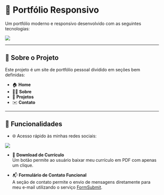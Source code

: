# 📱 Portfólio Responsivo

Um portfólio moderno e responsivo desenvolvido com as seguintes tecnologias:

![](https://skillicons.dev/icons?i=js,html,css)

---

## 📌 Sobre o Projeto

Este projeto é um site de portfólio pessoal dividido em seções bem definidas:

- 🏠 **Home**
- 👨‍💻 **Sobre**
- 🧩 **Projetos**
- ✉️ **Contato**

---

## 🚀 Funcionalidades

- 🌐 Acesso rápido às minhas redes sociais:

![](https://skillicons.dev/icons?i=github,instagram,linkedin)

- 📄 **Download de Currículo**  
  Um botão permite ao usuário baixar meu currículo em PDF com apenas um clique.

- 📬 **Formulário de Contato Funcional**  
  A seção de contato permite o envio de mensagens diretamente para meu e-mail utilizando o serviço [FormSubmit](https://formsubmit.co/).
